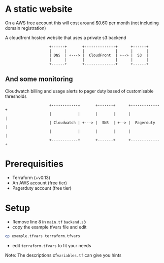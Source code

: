 # A static website
On a AWS free account this will cost around $0.60 per month (not including domain registration)

A cloudfront hosted website that uses a private s3 backend
```
                    +------+       +--------------+      +------+
                    |      |       |              |      |      |
                    | DNS  | +---> |  CloudFront  | +--> |  S3  |
                    |      |       |              |      |      |
                    +------+       +--------------+      +------+
```

## And some monitoring 
Cloudwatch billing and usage alerts to pager duty based of customisable thresholds
```
                    +------------+       +-------+      +-------------+
                    |            |       |       |      |             |
                    | Cloudwatch | +---> |  SNS  | +--> |  Pagerduty  |
                    |            |       |       |      |             |
                    +------------+       +-------+      +-------------+
```

# Prerequisities
- Terraform (+v0.13)
- An AWS account (free tier)
- Pagerduty account (free tier)

# Setup
- Remove line 8 in `main.tf` `backend.s3` 
- copy the example tfvars file and edit
```bash
cp example.tfvars terraform.tfvars
```
- edit `terraform.tfvars` to fit your needs 

Note: The descriptions of`variables.tf` can give you hints

